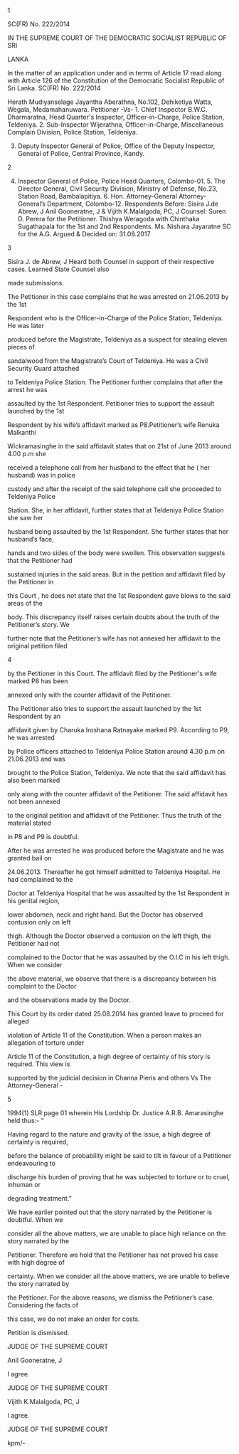 1

SC(FR) No. 222/2014

IN THE SUPREME COURT OF THE DEMOCRATIC SOCIALIST REPUBLIC OF SRI

LANKA

In the matter of an application under and in terms of Article 17 read along with Article 126 of the Constitution of the Democratic Socialist Republic of Sri Lanka. SC(FR) No. 222/2014

Herath Mudiyanselage Jayantha Aberathna, No.102, Dehiketiya Watta, Wegala, Medamahanuwara. Petitioner -Vs- 1. Chief Inspector B.W.C. Dharmaratna, Head Quarter's Inspector, Officer-in-Charge, Police Station, Teldeniya. 2. Sub-Inspector Wijerathna, Officer-in-Charge, Miscellaneous Complain Division, Police Station, Teldeniya.

3. Deputy Inspector General of Police, Office of the Deputy Inspector, General of Police, Central Province, Kandy.

2

4. Inspector General of Police, Police Head Quarters, Colombo-01. 5. The Director General, Civil Security Division, Ministry of Defense, No.23, Station Road, Bambalapitiya. 6. Hon. Attorney-General Attorney-General’s Department, Colombo-12. Respondents Before: Sisira J.de Abrew, J Anil Gooneratne, J & Vijith K.Malalgoda, PC, J Counsel: Suren D. Perera for the Petitioner. Thishya Weragoda with Chinthaka Sugathapala for the 1st and 2nd Respondents. Ms. Nishara Jayaratne SC for the A.G. Argued & Decided on: 31.08.2017

3

Sisira J. de Abrew, J Heard both Counsel in support of their respective cases. Learned State Counsel also

made submissions.

The Petitioner in this case complains that he was arrested on 21.06.2013 by the 1st

Respondent who is the Officer-in-Charge of the Police Station, Teldeniya. He was later

produced before the Magistrate, Teldeniya as a suspect for stealing eleven pieces of

sandalwood from the Magistrate’s Court of Teldeniya. He was a Civil Security Guard attached

to Teldeniya Police Station. The Petitioner further complains that after the arrest he was

assaulted by the 1st Respondent. Petitioner tries to support the assault launched by the 1st

Respondent by his wife’s affidavit marked as P8.Petitioner’s wife Renuka Malkanthi

Wickramasinghe in the said affidavit states that on 21st of June 2013 around 4.00 p.m she

received a telephone call from her husband to the effect that he ( her husband) was in police

custody and after the receipt of the said telephone call she proceeded to Teldeniya Police

Station. She, in her affidavit, further states that at Teldeniya Police Station she saw her

husband being assaulted by the 1st Respondent. She further states that her husband’s face,

hands and two sides of the body were swollen. This observation suggests that the Petitioner had

sustained injuries in the said areas. But in the petition and affidavit filed by the Petitioner in

this Court , he does not state that the 1st Respondent gave blows to the said areas of the

body. This discrepancy itself raises certain doubts about the truth of the Petitioner’s story. We

further note that the Petitioner’s wife has not annexed her affidavit to the original petition filed

4

by the Petitioner in this Court. The affidavit filed by the Petitioner's wife marked P8 has been

annexed only with the counter affidavit of the Petitioner.

The Petitioner also tries to support the assault launched by the 1st Respondent by an

affidavit given by Charuka Iroshana Ratnayake marked P9. According to P9, he was arrested

by Police officers attached to Teldeniya Police Station around 4.30 p.m on 21.06.2013 and was

brought to the Police Station, Teldeniya. We note that the said affidavit has also been marked

only along with the counter affidavit of the Petitioner. The said affidavit has not been annexed

to the original petition and affidavit of the Petitioner. Thus the truth of the material stated

in P8 and P9 is doubtful.

After he was arrested he was produced before the Magistrate and he was granted bail on

24.06.2013. Thereafter he got himself admitted to Teldeniya Hospital. He had complained to the

Doctor at Teldeniya Hospital that he was assaulted by the 1st Respondent in his genital region,

lower abdomen, neck and right hand. But the Doctor has observed contusion only on left

thigh. Although the Doctor observed a contusion on the left thigh, the Petitioner had not

complained to the Doctor that he was assaulted by the O.I.C in his left thigh. When we consider

the above material, we observe that there is a discrepancy between his complaint to the Doctor

and the observations made by the Doctor.

This Court by its order dated 25.08.2014 has granted leave to proceed for alleged

violation of Article 11 of the Constitution. When a person makes an allegation of torture under

Article 11 of the Constitution, a high degree of certainty of his story is required. This view is

supported by the judicial decision in Channa Pieris and others Vs The Attorney-General -

5

1994(1) SLR page 01 wherein His Lordship Dr. Justice A.R.B. Amarasinghe held thus:- “

Having regard to the nature and gravity of the issue, a high degree of certainty is required,

before the balance of probability might be said to tilt in favour of a Petitioner endeavouring to

discharge his burden of proving that he was subjected to torture or to cruel, inhuman or

degrading treatment.”

We have earlier pointed out that the story narrated by the Petitioner is doubtful. When we

consider all the above matters, we are unable to place high reliance on the story narrated by the

Petitioner. Therefore we hold that the Petitioner has not proved his case with high degree of

certainty. When we consider all the above matters, we are unable to believe the story narrated by

the Petitioner. For the above reasons, we dismiss the Petitioner’s case. Considering the facts of

this case, we do not make an order for costs.

Petition is dismissed.

JUDGE OF THE SUPREME COURT

Anil Gooneratne, J

I agree.

JUDGE OF THE SUPREME COURT

Vijith K.Malalgoda, PC, J

I agree.

JUDGE OF THE SUPREME COURT

kpm/-
